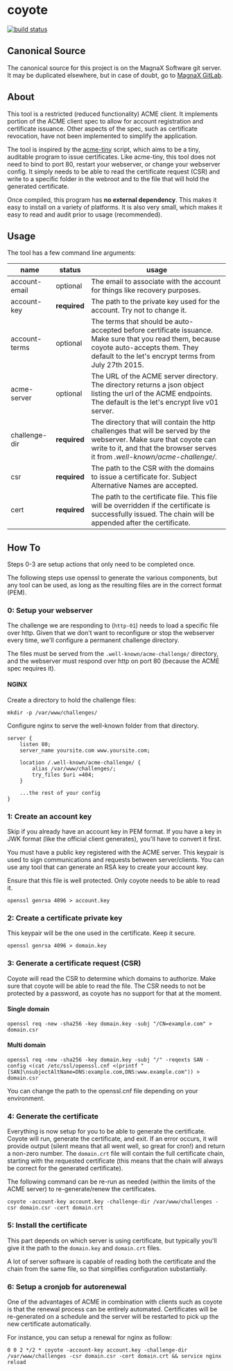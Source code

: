 coyote
======

[![build status](https://git.magnax.ca/magnax/coyote/badges/master/build.svg)](https://git.magnax.ca/magnax/coyote/builds)

Canonical Source
----------------

The canonical source for this project is on the MagnaX Software git server. It
may be duplicated elsewhere, but in case of doubt, go to
[MagnaX GitLab](https://git.magnax.ca/magnax/coyote).

About
-----

This tool is a restricted (reduced functionality) ACME client. It implements
portion of the ACME client spec to allow for account registration and
certificate issuance. Other aspects of the spec, such as certificate revocation,
have not been implemented to simplify the application.

The tool is inspired by the [acme-tiny](https://github.com/diafygi/acme-tiny)
script, which aims to be a tiny, auditable program to issue certificates. Like
acme-tiny, this tool does not need to bind to port 80, restart your webserver,
or change your webserver config. It simply needs to be able to read the
certificate request (CSR) and write to a specific folder in the webroot and to
the file that will hold the generated certificate.

Once compiled, this program has **no external dependency**. This makes it easy
to install on a variety of platforms. It is also very small, which makes it easy
to read and audit prior to usage (recommended).

Usage
-----

The tool has a few command line arguments:

| name          | status       | usage                                                                                                                                                                                               |
|---------------|--------------|-----------------------------------------------------------------------------------------------------------------------------------------------------------------------------------------------------|
| account-email | optional     | The email to associate with the account for things like recovery purposes.                                                                                                                          |
| account-key   | **required** | The path to the private key used for the account. Try not to change it.                                                                                                                             |
| account-terms | optional     | The terms that should be auto-accepted before certificate issuance. Make sure that you read them, because coyote auto-accepts them. They default to the let's encrypt terms from July 27th 2015.    |
| acme-server   | optional     | The URL of the ACME server directory. The directory returns a json object listing the url of the ACME endpoints. The default is the let's encrypt live v01 server.                                  |
| challenge-dir | **required** | The directory that will contain the http challenges that will be served by the webserver. Make sure that coyote can write to it, and that the browser serves it from _.well-known/acme-challenge/_. |
| csr           | **required** | The path to the CSR with the domains to issue a certificate for. Subject Alternative Names are accepted.                                                                                            |
| cert          | **required** | The path to the certificate file. This file will be overridden if the certificate is successfully issued. The chain will be appended after the certificate.                                        |

How To
------

Steps 0-3 are setup actions that only need to be completed once.

The following steps use openssl to generate the various components, but any tool
can be used, as long as the resulting files are in the correct format (PEM).

### 0: Setup your webserver

The challenge we are responding to (`http-01`) needs to load a specific file
over http. Given that we don't want to reconfigure or stop the webserver every
time, we'll configure a permanent challenge directory.

The files must be served from the `.well-known/acme-challenge/` directory, and
the webserver must respond over http on port 80 (because the ACME spec requires
it).

#### NGINX

Create a directory to hold the challenge files:

    mkdir -p /var/www/challenges/

Configure nginx to serve the well-known folder from that directory.

    server {
        listen 80;
        server_name yoursite.com www.yoursite.com;

        location /.well-known/acme-challenge/ {
            alias /var/www/challenges/;
            try_files $uri =404;
        }

        ...the rest of your config
    }

### 1: Create an account key

Skip if you already have an account key in PEM format. If you have a key in JWK
format (like the official client generates), you'll have to convert it first.

You must have a public key registered with the ACME server. This keypair is used
to sign communications and requests between server/clients. You can use any tool
that can generate an RSA key to create your account key.

Ensure that this file is well protected. Only coyote needs to be able to read
it.

    openssl genrsa 4096 > account.key

### 2: Create a certificate private key

This keypair will be the one used in the certificate. Keep it secure.

    openssl genrsa 4096 > domain.key

### 3: Generate a certificate request (CSR)

Coyote will read the CSR to determine which domains to authorize. Make sure that
coyote will be able to read the file. The CSR needs to not be protected by a
password, as coyote has no support for that at the moment.

#### Single domain

    openssl req -new -sha256 -key domain.key -subj "/CN=example.com" > domain.csr

#### Multi domain

    openssl req -new -sha256 -key domain.key -subj "/" -reqexts SAN -config <(cat /etc/ssl/openssl.cnf <(printf "[SAN]\nsubjectAltName=DNS:example.com,DNS:www.example.com")) > domain.csr

You can change the path to the openssl.cnf file depending on your environment.

### 4: Generate the certificate

Everything is now setup for you to be able to generate the certificate. Coyote
will run, generate the certificate, and exit. If an error occurs, it will
provide output (silent means that all went well, so great for cron!) and return
a non-zero number. The `domain.crt` file will contain the full certificate
chain, starting with the requested certificate (this means that the chain will
always be correct for the generated certificate).

The following command can be re-run as needed (within the limits of the ACME
server) to re-generate/renew the certificates.

    coyote -account-key account.key -challenge-dir /var/www/challenges -csr domain.csr -cert domain.crt

### 5: Install the certificate

This part depends on which server is using certificate, but typically you'll
give it the path to the `domain.key` and `domain.crt` files.

A lot of server software is capable of reading both the certificate and the
chain from the same file, so that simplifies configuration substantially.

### 6: Setup a cronjob for autorenewal

One of the advantages of ACME in combination with clients such as coyote is that
the renewal process can be entirely automated. Certificates will be re-generated
on a schedule and the server will be restarted to pick up the new certificate
automatically.

For instance, you can setup a renewal for nginx as follow:

    0 0 2 */2 * coyote -account-key account.key -challenge-dir /var/www/challenges -csr domain.csr -cert domain.crt && service nginx reload
